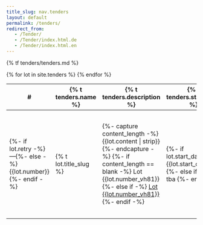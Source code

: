 ```yaml
---
title_slug: nav.tenders
layout: default
permalink: /tenders/
redirect_from:
   - /Tender/
   - /Tender/index.html.de
   - /Tender/index.html.en
---
```


{% tf tenders/tenders.md %}

<div class="table-responsive text-center">
<table>
  <thead>
    <th scope="col">#</th>
    <th scope="col">{% t tenders.name %}</th>
    <th scope="col">{% t tenders.description %}</th>
    <th scope="col">{% t tenders.start_date %}</th>
    <th scope="col">{% t tenders.closing_date %}</th>
    <th scope="col">{% t tenders.contracting_portal %}</th>
  </thead>
  <tbody>
    {% for lot in site.tenders %}
    <tr>
      <td>{%- if lot.retry -%}—{%- else -%}{{lot.number}}{%- endif -%}</td>
      <td>{% t lot.title_slug %}</td>
      <td>
        {%- capture content_length -%}{{lot.content | strip}}{%- endcapture -%}
        {%- if content_length == blank -%}
          Lot {{lot.number_vh81}}
        {%- else if -%}
          <a href="{{lot.url | prepend: site.baseurl_root}}">Lot {{lot.number_vh81}}</a>
        {%- endif -%}
      </td>
      <td>
        {%- if lot.start_date -%}
          {{lot.start_date}}
        {%- else if -%}
          <span class="fst-italic">tba</span>
        {%- endif -%}
      </td>
      <td>
        {%- if lot.closing_date -%}
          {{lot.closing_date}}
        {%- else if -%}
          <span class="fst-italic">tba</span>
        {%- endif -%}
      </td>
      <td>
        {%- if lot.state == "closed" -%}
          <span class="text-decoration-line-through">SCS-VP{{lot.number_vh81 | prepend: '00' | slice: -2, 2 }}{%- if lot.retry -%}-{{lot.retry}}{%- endif -%}</span>
        {%- elsif lot.contracting_portal -%}
          <a href="{{lot.contracting_portal}}">SCS-VP{{lot.number_vh81 | prepend: '00' | slice: -2, 2 }}{%- if lot.retry -%}-{{lot.retry}}{%- endif -%}</a>
        {%- else -%}
          <span class="fst-italic">tba</span>
        {%- endif -%}
      </td>
    </tr>
    {% endfor %}
  </tbody>
</table>
</div>
